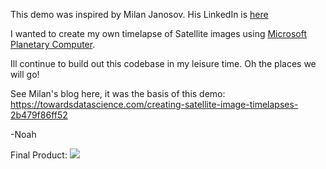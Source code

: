 This demo was inspired by Milan Janosov. His LinkedIn is [here](https://www.linkedin.com/in/milan-janosov/)

I wanted to create my own timelapse of Satellite images using [Microsoft Planetary Computer](https://planetarycomputer.microsoft.com/).

Ill continue to build out this codebase in my leisure time. Oh the places we will go!

See Milan's blog here, it was the basis of this demo: https://towardsdatascience.com/creating-satellite-image-timelapses-2b479f86ff52

-Noah


Final Product:
![](https://github.com/noah-pitts/Satellite-Image-Timelapse/blob/main/footage_complete.gif)
